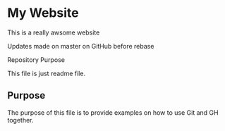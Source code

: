 # My Website

This is a really awsome website

Updates made on master on GitHub before rebase

Repository Purpose

This file is just readme file.

## Purpose

The purpose of this file is to provide examples
on how to use Git and GH together.

